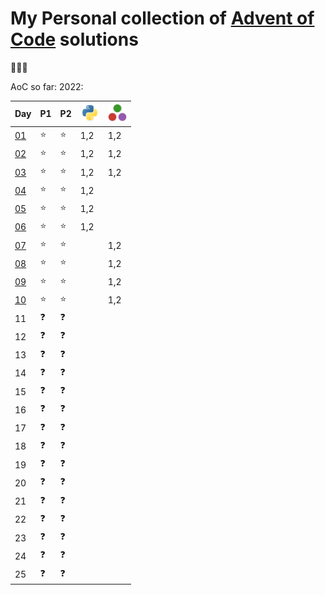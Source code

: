 # My Personal collection of [Advent of Code] solutions

:christmas_tree::santa::christmas_tree:

AoC so far:
2022:

| Day              | P1         | P2         | <a href="https://www.python.org" target="_blank" rel="noreferrer"> <img src="https://raw.githubusercontent.com/devicons/devicon/master/icons/python/python-original.svg" alt="python" width="30" height="30"/> </a> | <a href="https://julialang.org/" target="_blank" rel="noreferrer"> <img src="https://raw.githubusercontent.com/devicons/devicon/master/icons/julia/julia-original.svg" alt="julia" width="30" height="30"/> </a> | 
| ---------------- | ---------- | ---------- | -- | -- |
| [01](2022/Day01) | :star:     | :star:     | 1,2 | 1,2 |
| [02](2022/Day02) | :star:     | :star:     | 1,2 | 1,2 |
| [03](2022/Day03) | :star:     | :star:     | 1,2 | 1,2 |
| [04](2022/Day04) | :star:     | :star:     | 1,2 | |
| [05](2022/Day05) | :star:     | :star:     | 1,2 | |
| [06](2022/Day06) | :star:     | :star:     | 1,2 | |
| [07](2022/Day07) | :star:     | :star:     | | 1,2 |
| [08](2022/Day08) | :star:     | :star:     | | 1,2 |
| [09](2022/Day09) | :star:     | :star:     | | 1,2 |
| [10](2022/Day10) | :star:     | :star:     | | 1,2 |
| 11               | :question: | :question: | | |
| 12               | :question: | :question: | | |
| 13               | :question: | :question: | | |
| 14               | :question: | :question: | | |
| 15               | :question: | :question: | | |
| 16               | :question: | :question: | | |
| 17               | :question: | :question: | | |
| 18               | :question: | :question: | | |
| 19               | :question: | :question: | | |
| 20               | :question: | :question: | | |
| 21               | :question: | :question: | | |
| 22               | :question: | :question: | | |
| 23               | :question: | :question: | | |
| 24               | :question: | :question: | | |
| 25               | :question: | :question: | | |


[Advent of Code]: https://adventofcode.com/
